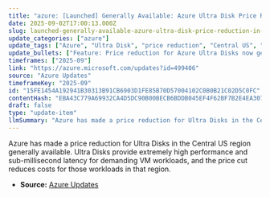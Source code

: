 ```yaml
---
title: "azure: [Launched] Generally Available: Azure Ultra Disk Price Reduction in Central US"
date: 2025-09-02T17:00:13.000Z
slug: launched-generally-available-azure-ultra-disk-price-reduction-in-central-us
update_categories: ["azure"]
update_tags: ["Azure", "Ultra Disk", "price reduction", "Central US", "storage", "virtual machines", "general availability", "performance", "cost-savings"]
update_bullets: ["Feature: Price reduction for Azure Ultra Disks now generally available (GA) in Central US.", "What Ultra Disks are: highest-performance block storage for VMs with consistent low sub-millisecond latency.", "Impact: Lower storage costs for high-performance enterprise production workloads hosted in Central US.", "Action: Consider using or migrating eligible high-IOPS/low-latency workloads to Ultra Disks in Central US to take advantage of the savings.", "Note: Article does not specify exact new pricing — check Azure pricing pages or portal for current rates and region availability."]
timeframes: ["2025-09"]
link: "https://azure.microsoft.com/updates?id=499406"
source: "Azure Updates"
timeframeKey: "2025-09"
id: "15FE1454A192941B30313B91CB6903D1FE85B70D57004102C0B0B21C02D5C0FC"
contentHash: "EBA43C779A69932CA4D5DC90B00BECB6BDDB045EF4F62BF7B2E4EA307F0414BA"
draft: false
type: "update-item"
llmSummary: "Azure has made a price reduction for Ultra Disks in the Central US region generally available. Ultra Disks provide extremely high performance and sub-millisecond latency for demanding VM workloads, and the price cut reduces costs for those workloads in that region."
---
```


Azure has made a price reduction for Ultra Disks in the Central US region generally available. Ultra Disks provide extremely high performance and sub-millisecond latency for demanding VM workloads, and the price cut reduces costs for those workloads in that region.

- **Source:** [Azure Updates](https://azure.microsoft.com/updates?id=499406)
